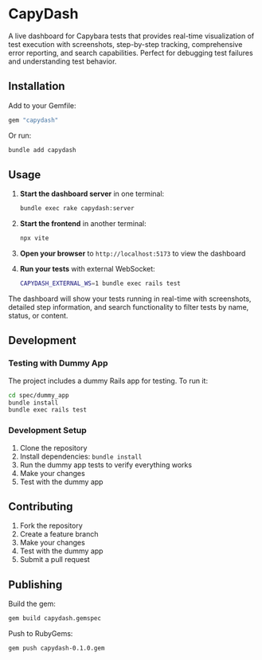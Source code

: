 # CapyDash

A live dashboard for Capybara tests that provides real-time visualization of test execution with screenshots, step-by-step tracking, comprehensive error reporting, and search capabilities. Perfect for debugging test failures and understanding test behavior.

## Installation

Add to your Gemfile:

```ruby
gem "capydash"
```

Or run:

```bash
bundle add capydash
```

## Usage

1. **Start the dashboard server** in one terminal:
   ```bash
   bundle exec rake capydash:server
   ```

2. **Start the frontend** in another terminal:
   ```bash
   npx vite
   ```

3. **Open your browser** to `http://localhost:5173` to view the dashboard

4. **Run your tests** with external WebSocket:
   ```bash
   CAPYDASH_EXTERNAL_WS=1 bundle exec rails test
   ```

The dashboard will show your tests running in real-time with screenshots, detailed step information, and search functionality to filter tests by name, status, or content.

## Development

### Testing with Dummy App

The project includes a dummy Rails app for testing. To run it:

```bash
cd spec/dummy_app
bundle install
bundle exec rails test
```

### Development Setup

1. Clone the repository
2. Install dependencies: `bundle install`
3. Run the dummy app tests to verify everything works
4. Make your changes
5. Test with the dummy app

## Contributing

1. Fork the repository
2. Create a feature branch
3. Make your changes
4. Test with the dummy app
5. Submit a pull request

## Publishing

Build the gem:

```bash
gem build capydash.gemspec
```

Push to RubyGems:

```bash
gem push capydash-0.1.0.gem
```